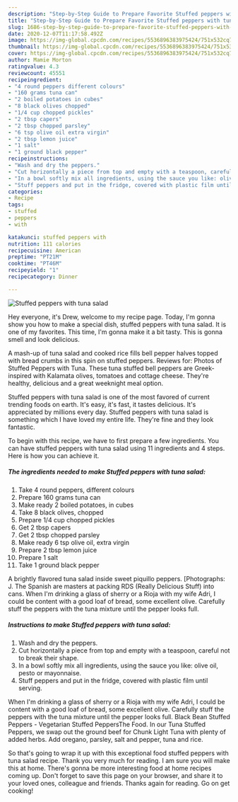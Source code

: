 ```yaml
---
description: "Step-by-Step Guide to Prepare Favorite Stuffed peppers with tuna salad"
title: "Step-by-Step Guide to Prepare Favorite Stuffed peppers with tuna salad"
slug: 1686-step-by-step-guide-to-prepare-favorite-stuffed-peppers-with-tuna-salad
date: 2020-12-07T11:17:58.492Z
image: https://img-global.cpcdn.com/recipes/5536896383975424/751x532cq70/stuffed-peppers-with-tuna-salad-recipe-main-photo.jpg
thumbnail: https://img-global.cpcdn.com/recipes/5536896383975424/751x532cq70/stuffed-peppers-with-tuna-salad-recipe-main-photo.jpg
cover: https://img-global.cpcdn.com/recipes/5536896383975424/751x532cq70/stuffed-peppers-with-tuna-salad-recipe-main-photo.jpg
author: Mamie Morton
ratingvalue: 4.3
reviewcount: 45551
recipeingredient:
- "4 round peppers different colours"
- "160 grams tuna can"
- "2 boiled potatoes in cubes"
- "8 black olives chopped"
- "1/4 cup chopped pickles"
- "2 tbsp capers"
- "2 tbsp chopped parsley"
- "6 tsp olive oil extra virgin"
- "2 tbsp lemon juice"
- "1 salt"
- "1 ground black pepper"
recipeinstructions:
- "Wash and dry the peppers."
- "Cut horizontally a piece from top and empty with a teaspoon, careful not to break their shape."
- "In a bowl softly mix all ingredients, using the sauce you like: olive oil, pesto or mayonnaise."
- "Stuff peppers and put in the fridge, covered with plastic film until serving."
categories:
- Recipe
tags:
- stuffed
- peppers
- with

katakunci: stuffed peppers with 
nutrition: 111 calories
recipecuisine: American
preptime: "PT21M"
cooktime: "PT46M"
recipeyield: "1"
recipecategory: Dinner

---
```



![Stuffed peppers with tuna salad](https://img-global.cpcdn.com/recipes/5536896383975424/751x532cq70/stuffed-peppers-with-tuna-salad-recipe-main-photo.jpg)

Hey everyone, it's Drew, welcome to my recipe page. Today, I'm gonna show you how to make a special dish, stuffed peppers with tuna salad. It is one of my favorites. This time, I'm gonna make it a bit tasty. This is gonna smell and look delicious.

A mash-up of tuna salad and cooked rice fills bell pepper halves topped with bread crumbs in this spin on stuffed peppers. Reviews for: Photos of Stuffed Peppers with Tuna. These tuna stuffed bell peppers are Greek-inspired with Kalamata olives, tomatoes and cottage cheese. They&#39;re healthy, delicious and a great weeknight meal option.

Stuffed peppers with tuna salad is one of the most favored of current trending foods on earth. It's easy, it's fast, it tastes delicious. It's appreciated by millions every day. Stuffed peppers with tuna salad is something which I have loved my entire life. They're fine and they look fantastic.


To begin with this recipe, we have to first prepare a few ingredients. You can have stuffed peppers with tuna salad using 11 ingredients and 4 steps. Here is how you can achieve it.

<!--inarticleads1-->

##### The ingredients needed to make Stuffed peppers with tuna salad:

1. Take 4 round peppers, different colours
1. Prepare 160 grams tuna can
1. Make ready 2 boiled potatoes, in cubes
1. Take 8 black olives, chopped
1. Prepare 1/4 cup chopped pickles
1. Get 2 tbsp capers
1. Get 2 tbsp chopped parsley
1. Make ready 6 tsp olive oil, extra virgin
1. Prepare 2 tbsp lemon juice
1. Prepare 1 salt
1. Take 1 ground black pepper


A brightly flavored tuna salad inside sweet piquillo peppers. [Photographs: J. The Spanish are masters at packing RDS (Really Delicious Stuff) into cans. When I&#39;m drinking a glass of sherry or a Rioja with my wife Adri, I could be content with a good loaf of bread, some excellent olive. Carefully stuff the peppers with the tuna mixture until the pepper looks full. 

<!--inarticleads2-->

##### Instructions to make Stuffed peppers with tuna salad:

1. Wash and dry the peppers.
1. Cut horizontally a piece from top and empty with a teaspoon, careful not to break their shape.
1. In a bowl softly mix all ingredients, using the sauce you like: olive oil, pesto or mayonnaise.
1. Stuff peppers and put in the fridge, covered with plastic film until serving.


When I&#39;m drinking a glass of sherry or a Rioja with my wife Adri, I could be content with a good loaf of bread, some excellent olive. Carefully stuff the peppers with the tuna mixture until the pepper looks full. Black Bean Stuffed Peppers - Vegetarian Stuffed PeppersThe Food. In our Tuna Stuffed Peppers, we swap out the ground beef for Chunk Light Tuna with plenty of added herbs. Add oregano, parsley, salt and pepper, tuna and rice. 

So that's going to wrap it up with this exceptional food stuffed peppers with tuna salad recipe. Thank you very much for reading. I am sure you will make this at home. There's gonna be more interesting food at home recipes coming up. Don't forget to save this page on your browser, and share it to your loved ones, colleague and friends. Thanks again for reading. Go on get cooking!
